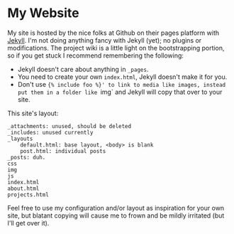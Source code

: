 My Website
==========

My site is hosted by the nice folks at Github on their pages platform
with [Jekyll]. I'm not doing anything fancy with Jekyll (yet); no
plugins or modifications. The project wiki is a little light on the
bootstrapping portion, so if you get stuck I recommend remembering the
following:

- Jekyll doesn't care about anything in `_pages`.
- You need to create your own `index.html`, Jekyll doesn't make it for you.
- Don't use `{% include foo %}' to link to media like images, instead put
  them in a folder like `img` and Jekyll will copy that over to your site.

This site's layout:

    _attachments: unused, should be deleted
    _includes: unused currently
    _layouts
        default.html: base layout, <body> is blank
        post.html: individual posts
    _posts: duh.
    css
    img
    js
    index.html
    about.html
    projects.html

Feel free to use my configuration and/or layout as inspiration for
your own site, but blatant copying will cause me to frown and be
mildly irritated (but I'll get over it).

[Jekyll]: https://github.com/mojombo/jekyll